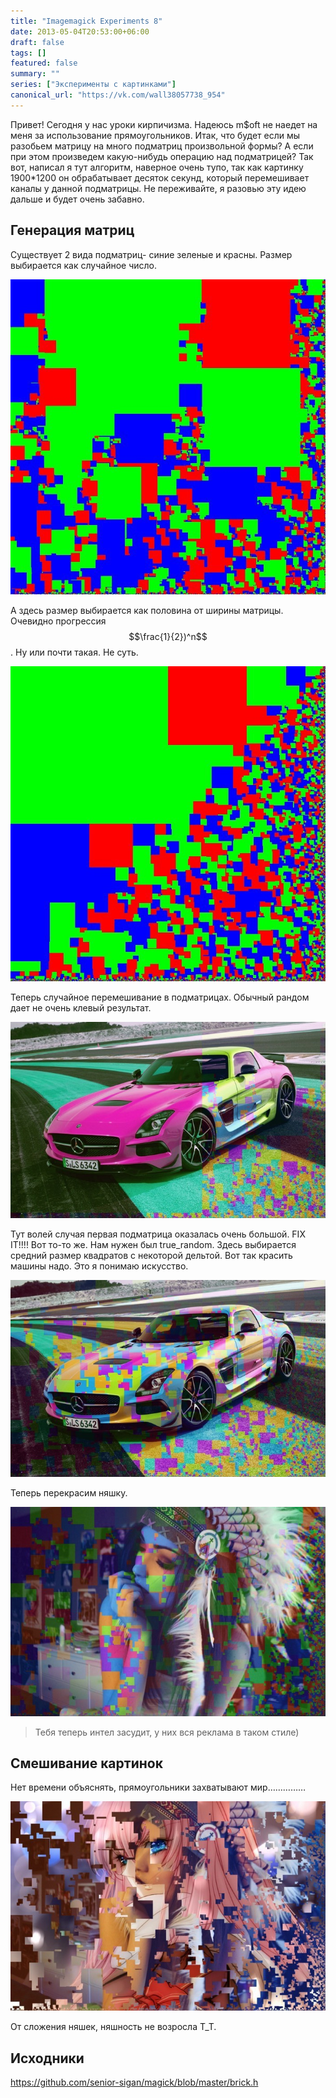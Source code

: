```yaml
---
title: "Imagemagick Experiments 8"
date: 2013-05-04T20:53:00+06:00
draft: false
tags: []
featured: false
summary: ""
series: ["Эксперименты с картинками"]
canonical_url: "https://vk.com/wall38057738_954"
---
```


Привет!
Сегодня у нас уроки кирпичизма. Надеюсь m$oft не наедет на меня за использование прямоугольников. Итак, что будет если мы разобьем матрицу на много подматриц произвольной формы? А если при этом произведем какую-нибудь операцию над подматрицей? Так вот, написал я тут алгоритм, наверное очень тупо, так как картинку 1900*1200 он обрабатывает десяток секунд, который перемешивает каналы у данной подматрицы. Не переживайте, я разовью эту идею дальше и будет очень забавно.

## Генерация матриц

Существует 2 вида подматриц- синие зеленые и красны. Размер выбирается как случайное число.

![ ](/assets/imagemagick-experiments-8/daegq1c3dbdvhgupp8y3.jpeg)

А здесь размер выбирается как половина от ширины матрицы. Очевидно прогрессия $$\frac{1}{2})^n$$. Ну или почти такая. Не суть.

![ ](/assets/imagemagick-experiments-8/g3il2xvxdvl1hbqfntk9.jpeg)

Теперь случайное перемешивание в подматрицах. Обычный рандом дает не очень клевый результат.

![ ](/assets/imagemagick-experiments-8/pdr32slb9rdg286vfi8u.jpeg)

Тут волей случая первая подматрица оказалась очень большой. FIX IT!!!!
Вот то-то же. Нам нужен был true_random. Здесь выбирается средний размер квадратов с некоторой дельтой. Вот так красить машины надо. Это я понимаю искусство.

![ ](/assets/imagemagick-experiments-8/0o59xkji5ryopzodz2t1.jpeg)

Теперь перекрасим няшку.

![ ](/assets/imagemagick-experiments-8/r06gl4lyb2iufc2ltwur.jpeg)

> Тебя теперь интел засудит, у них вся реклама в таком стиле)

## Смешивание картинок

Нет времени объяснять, прямоугольники захватывают мир……………

![ ](/assets/imagemagick-experiments-8/swc95wnehq27ectw3t0c.jpeg)

От сложения няшек, няшность не возросла T_T.

## Исходники

https://github.com/senior-sigan/magick/blob/master/brick.h
